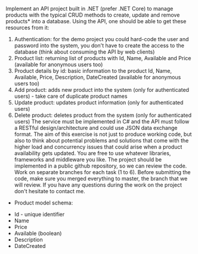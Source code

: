 Implement an API project built in .NET (prefer .NET Core) to manage products with the typical
CRUD methods to create, update and remove products* into a database.
Using the API, one should be able to get these resources from it:
1. Authentication: for the demo project you could hard-code the user and password into the
system, you don't have to create the access to the database (think about consuming the API by
web clients)
2. Product list: returning list of products with Id, Name, Available and Price (available for
anonymous users too)
3. Product details by id: basic information to the product Id, Name, Available, Price, Description,
DateCreated (available for anonymous users too)
4. Add product: adds new product into the system (only for authenticated users) - take care of
duplicate product names
5. Update product: updates product information (only for authenticated users)
6. Delete product: deletes product from the system (only for authenticated users)
The service must be implemented in C# and the API must follow a RESTful design/architecture
and could use JSON data exchange format.
The aim of this exercise is not just to produce working code, but also to think about potential
problems and solutions that come with the higher load and concurrency issues that could arise
when a product availability gets updated.
You are free to use whatever libraries, frameworks and middleware you like.
The project should be implemented in a public github repository, so we can review the code.
Work on separate branches for each task (1 to 6). Before submitting the code, make sure you
merged everything to master, the branch that we will review.
If you have any questions during the work on the project don't hesitate to contact me.
* Product model schema:
- Id - unique identifier
- Name
- Price
- Available (boolean)
- Description
- DateCreated
